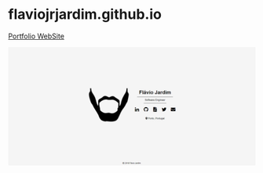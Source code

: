 # flaviojrjardim.github.io
[Portfolio WebSite](https://flaviojrjardim.github.io/)

![alt text](assets/screenshots/page.png)
